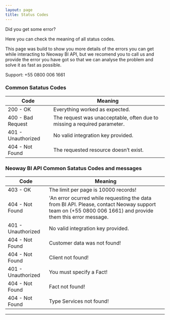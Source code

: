```yaml
---
layout: page
title: Status Codes
---
```



<div class="message">
  Did you get some error?
</div>

Here you can check the meaning of all status codes.

This page was build to show you more details of the errors you can get while interacting to Neoway BI API, but we recomend you to call us and provide the error you have got so that we can analyse the problem and solve it as fast as possible.

Support: +55 0800 006 1661


### Common Satatus Codes

<table>
  <thead>
    <tr>
      <th>Code</th>
      <th>Meaning</th>
    </tr>
  </thead>
  <tbody>
    <tr>
      <td>200 - OK</td>
      <td>Everything worked as expected.</td>
    </tr>
    <tr>
      <td>400 - Bad Request</td>
      <td>The request was unacceptable, often due to missing a required parameter.</td>
    </tr>
    <tr>
      <td>401 - Unauthorized</td>
      <td>No valid integration key provided.</td>
    </tr>
    <tr>
      <td>404 - Not Found</td>
      <td>The requested resource doesn’t exist.</td>
    </tr>
  </tbody>
</table>


### Neoway BI API Common Satatus Codes and messages
<table>
  <thead>
    <tr>
      <th>Code</th>
      <th>Meaning</th>
    </tr>
  </thead>
  <tbody>
    <tr>
      <td>403 - OK</td>
      <td>The limit per page is 10000 records!</td>
    </tr>
    <tr>
      <td>404 - Not Found</td>
      <td>'An error ocurred while requesting the data from BI API. Please, contact Neoway support team on (+55 0800 006 1661) and provide them this error message.</td>
    </tr>
    <tr>
      <td>401 - Unauthorized</td>
      <td>No valid integration key provided.</td>
    </tr>
    <tr>
      <td>404 - Not Found</td>
      <td>Customer data was not found!</td>
    </tr>
    <tr>
      <td>404 - Not Found</td>
      <td>Client not found!</td>
    </tr>
    <tr>
      <td>401 - Unauthorized</td>
      <td>You must specify a Fact!</td>
    </tr>
    <tr>
      <td>404 - Not Found</td>
      <td>Fact not found!</td>
    </tr>
    <tr>
      <td>404 - Not Found</td>
      <td>Type Services not found!</td>
    </tr>
  </tbody>
</table>

-----